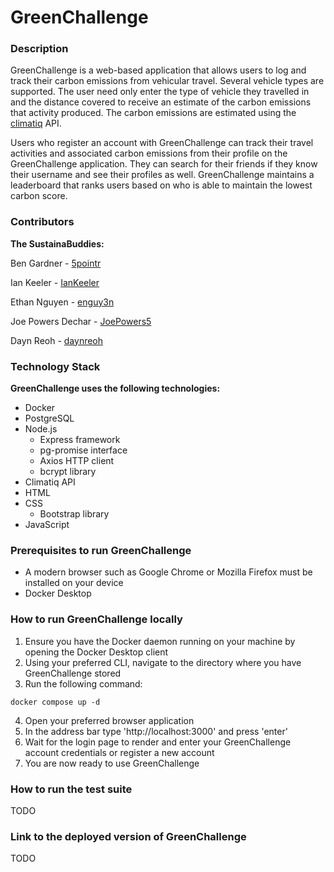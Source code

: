 # GreenChallenge

### Description

GreenChallenge is a web-based application that allows users to log and track their carbon emissions from vehicular travel. Several vehicle types are supported. The user need only enter the type of vehicle they travelled in and the distance covered to receive an estimate of the carbon emissions that activity produced. The carbon emissions are estimated using the [climatiq](https://climatiq.io) API.

Users who register an account with GreenChallenge can track their travel activities and associated carbon emissions from their profile on the GreenChallenge application. They can search for their friends if they know their username and see their profiles as well. GreenChallenge maintains a leaderboard that ranks users based on who is able to maintain the lowest carbon score.

### Contributors

**The SustainaBuddies:**

Ben Gardner - [5pointr](https://github.com/5pointr)

Ian Keeler - [IanKeeler](https://github.com/IanKeeler)

Ethan Nguyen - [enguy3n](https://github.com/enguy3n)

Joe Powers Dechar - [JoePowers5](https://github.com/JoePowers5)

Dayn Reoh - [daynreoh](https://github.com/daynreoh)

### Technology Stack

**GreenChallenge uses the following technologies:**

* Docker
* PostgreSQL
* Node.js
  * Express framework
  * pg-promise interface
  * Axios HTTP client
  * bcrypt library
* Climatiq API
* HTML
* CSS
  * Bootstrap library
* JavaScript

### Prerequisites to run GreenChallenge

* A modern browser such as Google Chrome or Mozilla Firefox must be installed on your device
* Docker Desktop

### How to run GreenChallenge locally

1. Ensure you have the Docker daemon running on your machine by opening the Docker Desktop client
2. Using your preferred CLI, navigate to the directory where you have GreenChallenge stored
3. Run the following command:
```
docker compose up -d
```
4. Open your preferred browser application
5. In the address bar type 'http://localhost:3000' and press 'enter'
6. Wait for the login page to render and enter your GreenChallenge account credentials or register a new account
7. You are now ready to use GreenChallenge

### How to run the test suite

TODO

### Link to the deployed version of GreenChallenge

TODO